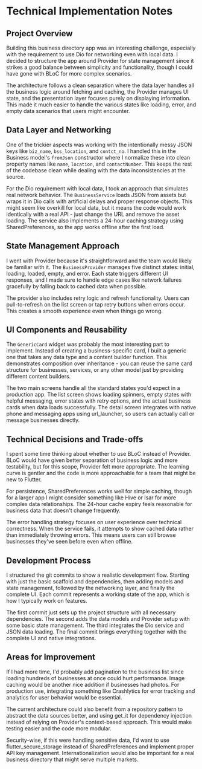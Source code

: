 # Technical Implementation Notes

## Project Overview

Building this business directory app was an interesting challenge, especially with the requirement to use Dio for networking even with local data. I decided to structure the app around Provider for state management since it strikes a good balance between simplicity and functionality, though I could have gone with BLoC for more complex scenarios.

The architecture follows a clean separation where the data layer handles all the business logic around fetching and caching, the Provider manages UI state, and the presentation layer focuses purely on displaying information. This made it much easier to handle the various states like loading, error, and empty data scenarios that users might encounter.

## Data Layer and Networking

One of the trickier aspects was working with the intentionally messy JSON keys like `biz_name`, `bss_location`, and `contct_no`. I handled this in the Business model's `fromJson` constructor where I normalize these into clean property names like `name`, `location`, and `contactNumber`. This keeps the rest of the codebase clean while dealing with the data inconsistencies at the source.

For the Dio requirement with local data, I took an approach that simulates real network behavior. The `BusinessService` loads JSON from assets but wraps it in Dio calls with artificial delays and proper response objects. This might seem like overkill for local data, but it means the code would work identically with a real API - just change the URL and remove the asset loading. The service also implements a 24-hour caching strategy using SharedPreferences, so the app works offline after the first load.

## State Management Approach

I went with Provider because it's straightforward and the team would likely be familiar with it. The `BusinessProvider` manages five distinct states: initial, loading, loaded, empty, and error. Each state triggers different UI responses, and I made sure to handle edge cases like network failures gracefully by falling back to cached data when possible.

The provider also includes retry logic and refresh functionality. Users can pull-to-refresh on the list screen or tap retry buttons when errors occur. This creates a smooth experience even when things go wrong.

## UI Components and Reusability

The `GenericCard` widget was probably the most interesting part to implement. Instead of creating a business-specific card, I built a generic one that takes any data type and a content builder function. This demonstrates composition over inheritance - you can reuse the same card structure for businesses, services, or any other model just by providing different content builders.

The two main screens handle all the standard states you'd expect in a production app. The list screen shows loading spinners, empty states with helpful messaging, error states with retry options, and the actual business cards when data loads successfully. The detail screen integrates with native phone and messaging apps using url_launcher, so users can actually call or message businesses directly.

## Technical Decisions and Trade-offs

I spent some time thinking about whether to use BLoC instead of Provider. BLoC would have given better separation of business logic and more testability, but for this scope, Provider felt more appropriate. The learning curve is gentler and the code is more approachable for a team that might be new to Flutter.

For persistence, SharedPreferences works well for simple caching, though for a larger app I might consider something like Hive or Isar for more complex data relationships. The 24-hour cache expiry feels reasonable for business data that doesn't change frequently.

The error handling strategy focuses on user experience over technical correctness. When the service fails, it attempts to show cached data rather than immediately throwing errors. This means users can still browse businesses they've seen before even when offline.

## Development Process

I structured the git commits to show a realistic development flow. Starting with just the basic scaffold and dependencies, then adding models and state management, followed by the networking layer, and finally the complete UI. Each commit represents a working state of the app, which is how I typically work on features.

The first commit just sets up the project structure with all necessary dependencies. The second adds the data models and Provider setup with some basic state management. The third integrates the Dio service and JSON data loading. The final commit brings everything together with the complete UI and native integrations.

## Areas for Improvement

If I had more time, I'd probably add pagination to the business list since loading hundreds of businesses at once could hurt performance. Image caching would be another nice addition if businesses had photos. For production use, integrating something like Crashlytics for error tracking and analytics for user behavior would be essential.

The current architecture could also benefit from a repository pattern to abstract the data sources better, and using get_it for dependency injection instead of relying on Provider's context-based approach. This would make testing easier and the code more modular.

Security-wise, if this were handling sensitive data, I'd want to use flutter_secure_storage instead of SharedPreferences and implement proper API key management. Internationalization would also be important for a real business directory that might serve multiple markets.
